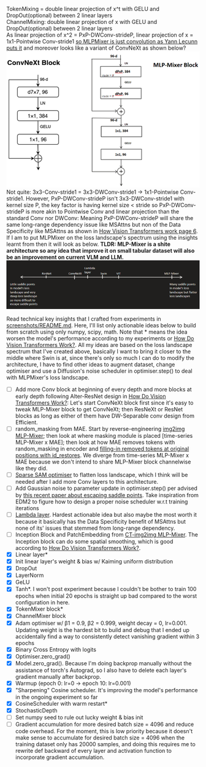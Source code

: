 TokenMixing = double linear projection of x^t with GELU and DropOut(optional) between 2 linear layers <br>
ChannelMixing: double linear projection of x with GELU and DropOut(optional) between 2 linear layers <br>
As linear projection of x^2 = PxP-DWConv-strideP, linear projection of x = 1x1-Pointwise Conv-stride1 [so MLPMixer is just convolution as Yann Lecunn puts it](https://x.com/ylecun/status/1390543133474234368?lang=en) and moreover looks like a variant of ConvNeXt as shown below? <br>
![image](https://github.com/Skimmable-Code-pls/MLPMixer_numpy/blob/main/screenshots/MLPMixer_is_badConvNeXt.png)
Not quite: 3x3-Conv-stride1 = 3x3-DWConv-stride1 -> 1x1-Pointwise Conv-stride1. However, PxP-DWConv-strideP isn't 3x3-DWConv-stride1 with kernel size P, the key factor is having kernel size < stride so PxP-DWConv-strideP is more akin to Pointwise Conv and linear projection than the standard Conv nor DWConv: Meaning PxP-DWConv-strideP will share the same long-range dependency issue like MSAttns but non of the Data Specificity like MSAttns as shown in [How Vision Transformers work page 6](https://openreview.net/forum?id=D78Go4hVcxO). If I am to put MLPMixer on the loss landscape's spectrum using the insights learnt from then it will look as below. **TLDR: MLP-Mixer is a shite architecture so any idea that improve it on small tabular dataset will also be an improvement on current VLM and LLM.** <br>
![image](https://github.com/Skimmable-Code-pls/MLPMixer_numpy/blob/main/screenshots/loss_landscape_spectrum.png)

Read technical key insights that I crafted from experiments in [screenshots/README.md](https://github.com/Skimmable-Code-pls/MLPMixer_numpy/blob/main/screenshots/README.md). Here, I'll list only actionable ideas below to build from scratch using only numpy, scipy, math. Note that * means the idea worsen the model's performance according to my experiments or [How Do Vision Transformers Work?](https://openreview.net/forum?id=D78Go4hVcxO). All my ideas are based on the loss landscape spectrum that I've created above, basically I want to bring it closer to the middle where Swin is at, since there's only so much I can do to modify the architecture, I have to find other ideas to augment dataset, change optimiser and use a Diffusion's noise scheduler in optimiser.step() to deal with MLPMixer's loss landscape.
- [ ] Add more Conv block at beginning of every depth and more blocks at early depth following Alter-ResNet design in [How Do Vision Transformers Work?](https://openreview.net/forum?id=D78Go4hVcxO): Let's start ConvNeXt block first since it's easy to tweak MLP-Mixer block to get ConvNeXt; then ResNeXt or ResNet blocks as long as either of them have DW-Separable conv design from Efficient.
- [ ] random_masking from MAE. Start by reverse-engineering [img2img MLP-Mixer](https://github.com/MLI-lab/imaging_MLPs); then look at where masking module is placed [time-series MLP-Mixer x MAE]; then look at how MAE removes tokens with random_masking in encoder and [filling-in removed tokens at original positions with id_restores](https://github.com/facebookresearch/mae/blob/main/models_mae.py#L172-L196). We diverge from time-series MLP-Mixer x MAE because we don't intend to share MLP-Mixer block channelwise like they did.
- [ ] [Sparse SAM optimiser](https://github.com/jjsrf/SSAM-NEURIPS2024) to flatten loss landscape, which I think will be needed after I add more Conv layers to this architecture.
- [ ] Add Gaussian noise to parameter update in optimiser.step() per advised by [this recent paper about escaping saddle points](https://arxiv.org/pdf/2410.02017). Take inspiration from EDM2 to figure how to design a proper noise scheduler w.r.t training iterations
- [ ] [Lambda layer](https://arxiv.org/pdf/2102.08602). Hardest actionable idea but also maybe the most worth it because it basically has the Data Specificity benefit of MSAttns but none of its' issues that stemmed from long-range dependency.
- [ ] Inception Block and PatchEmbedding from [CT-img2img MLP-Mixer](https://arxiv.org/pdf/2402.17951). The Inception block can do some spatial smoothing, which is good according to [How Do Vision Transformers Work?](https://openreview.net/forum?id=D78Go4hVcxO).
- [x] Linear layer*
- [x] Init linear layer's weight & bias w/ Kaiming uniform distribution
- [x] DropOut
- [x] LayerNorm
- [x] GeLU
- [x] Tanh*. I won't post experiment because I couldn't be bother to train 100 epochs when initial 20 epochs is straight up bad compared to the worst configuration in here.
- [x] TokenMixer block*
- [x] ChannelMixer block
- [x] Adam optimiser w/ β1 = 0.9, β2 = 0.999, weight decay = 0, lr=0.001. Updating weight is the hardest bit to build and debug that I ended up accidentally find a way to consistently detect vanishing gradient within 3 epochs
- [x] Binary Cross Entropy with logits
- [x] Optimiser.zero_grad()
- [x] Model.zero_grad(). Because I'm doing backprop manually without the assistance of torch's Autograd, so I also have to delete each layer's gradient manually after backprop. 
- [x] Warmup (epoch 0: lr=0 -> epoch 10: lr=0.001)
- [x] "Sharpening" Cosine scheduler. It's improving the model's performance in the ongoing experiment so far
- [x] CosineScheduler with warm restart*
- [x] StochasticDepth
- [ ] Set numpy seed to rule out lucky weight & bias init
- [ ] Gradient accumulation for more desired batch size = 4096 and reduce code overhead. For the moment, this is low priority because it doesn't make sense to accumulate for desired batch size = 4096 when the training dataset only has 20000 samples, and doing this requires me to rewrite def backward of every layer and activation function to incorporate gradient accumulation.
